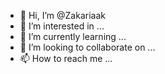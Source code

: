 - 👋 Hi, I’m @Zakariaak
- 👀 I’m interested in ...
- 🌱 I’m currently learning ...
- 💞️ I’m looking to collaborate on ...
- 📫 How to reach me ...

<!---
Zakariaak/Zakariaak is a ✨ special ✨ repository because its `README.md` (this file) appears on your GitHub profile.
You can click the Preview link to take a look at your changes.
--->

